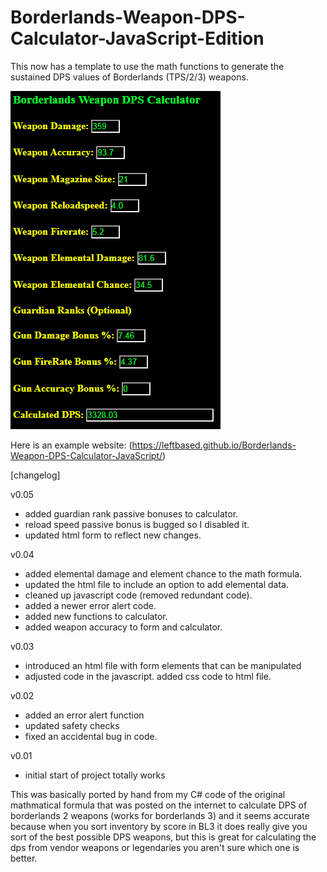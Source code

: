 # Borderlands-Weapon-DPS-Calculator-JavaScript-Edition
This now has a template to use the math functions to generate the sustained DPS values of Borderlands (TPS/2/3) weapons.

![Image of BLWDPSCalc](screenshot01.png)

Here is an example website: (https://leftbased.github.io/Borderlands-Weapon-DPS-Calculator-JavaScript/)

[changelog]

v0.05<br />
- added guardian rank passive bonuses to calculator.
- reload speed passive bonus is bugged so I disabled it.
- updated html form to reflect new changes.

v0.04<br />
- added elemental damage and element chance to the math formula.
- updated the html file to include an option to add elemental data.
- cleaned up javascript code (removed redundant code).
- added a newer error alert code.
- added new functions to calculator.
- added weapon accuracy to form and calculator.

v0.03<br />
- introduced an html file with form elements that can be manipulated
- adjusted code in the javascript. added css code to html file.

v0.02<br />
- added an error alert function
- updated safety checks
- fixed an accidental bug in code.

v0.01<br />
- initial start of project totally works

This was basically ported by hand from my C# code of the original mathmatical formula that was posted on the internet to calculate DPS of borderlands 2 weapons (works for borderlands 3) and it seems accurate because when you sort inventory by score in BL3 it does really give you sort of the best possible DPS weapons, but this is great for calculating the dps from vendor weapons or legendaries you aren't sure which one is better.
